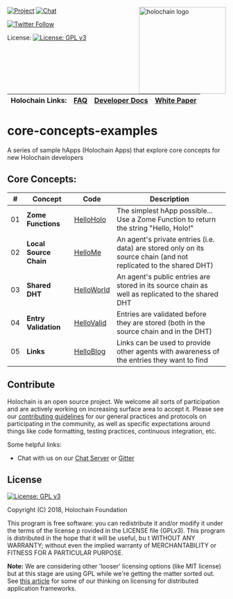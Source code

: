 <a href="http://holochain.org"><img align="right" width="200" src="https://github.com/holochain/org/blob/master/logo/holochain_logo.png?raw=true" alt="holochain logo" /></a>

[![Project](https://img.shields.io/badge/project-holochain-blue.svg?style=flat-square)](http://holochain.org/)
[![Chat](https://img.shields.io/badge/chat-chat%2eholochain%2enet-blue.svg?style=flat-square)](https://chat.holochain.org)

[![Twitter Follow](https://img.shields.io/twitter/follow/holochain.svg?style=social&label=Follow)](https://twitter.com/holochain)

License: [![License: GPL v3](https://img.shields.io/badge/License-GPL%20v3-blue.svg)](http://www.gnu.org/licenses/gpl-3.0)

<br/>

| Holochain Links: | [FAQ](https://developer.holochain.org/guide/latest/faq.html) | [Developer Docs](https://developer.holochain.org) | [White Paper](https://github.com/holochain/holochain-proto/blob/whitepaper/holochain.pdf) |
|---|---|---|---|

# core-concepts-examples
A series of sample hApps (Holochain Apps) that explore core concepts for new Holochain developers

## Core Concepts:
| **\#** | **Concept** | **Code** | **Description** |
|---|---|---|---|
| 01 | **Zome Functions** | [HelloHolo](https://github.com/holochain/core-concepts-examples) | The simplest hApp possible... Use a Zome Function to return the string "Hello, Holo!" |
| 02 | **Local Source Chain** | [HelloMe](https://github.com/holochain/core-concepts-examples/tree/02-HelloMe) | An agent's private entries (i.e. data) are stored only on its source chain (and not replicated to the shared DHT) |
| 03 | **Shared DHT** | [HelloWorld](https://github.com/holochain/core-concepts-examples/tree/03-HelloWorld) |  An agent's public entries are stored in its source chain as well as replicated to the shared DHT |
| 04 | **Entry Validation** | [HelloValid](https://github.com/holochain/core-concepts-examples/tree/04-HelloValid) | Entries are validated before they are stored (both in the source chain and in the DHT) |
| 05 | **Links** | [HelloBlog](https://github.com/holochain/core-concepts-examples/tree/05-HelloBlog) | Links can be used to provide other agents with awareness of the entries they want to find |

## Contribute
Holochain is an open source project.  We welcome all sorts of participation and are actively working on increasing surface area to accept it.  Please see our [contributing guidelines](/CONTRIBUTING.md) for our general practices and protocols on participating in the community, as well as specific expectations around things like code formatting, testing practices, continuous integration, etc.

Some helpful links:

* Chat with us on our [Chat Server](https://chat.holochain.org) or [Gitter](https://gitter.im/metacurrency/holochain)

## License
[![License: GPL v3](https://img.shields.io/badge/License-GPL%20v3-blue.svg)](http://www.gnu.org/licenses/gpl-3.0)

Copyright (C) 2018, Holochain Foundation

This program is free software: you can redistribute it and/or modify it under the terms of the license p
rovided in the LICENSE file (GPLv3).  This program is distributed in the hope that it will be useful, bu
t WITHOUT ANY WARRANTY; without even the implied warranty of MERCHANTABILITY or FITNESS FOR A PARTICULAR
 PURPOSE.

**Note:** We are considering other 'looser' licensing options (like MIT license) but at this stage are using GPL while we're getting the matter sorted out.  See [this article](https://medium.com/holochain/licensing-needs-for-truly-p2p-software-a3e0fa42be6c) for some of our thinking on licensing for distributed application frameworks.
